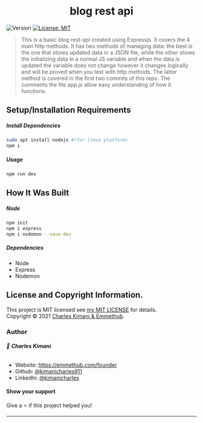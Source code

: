<h1 align="center">blog rest api</h1>
<p>
  <img alt="Version" src="https://img.shields.io/badge/version-1.0-blue.svg?cacheSeconds=2592000" />
  <a href="https://github.com/kimanicharles911/emmethub_nodejs_modules/blob/master/LICENSE.txt" target="_blank">
    <img alt="License: MIT" src="https://img.shields.io/badge/License-MIT-yellow.svg" />
  </a>
</p>

> This is a basic blog rest-api created using Expressjs. It covers the 4 main http methods. It has two methods of managing data: the best is the one that stores updated data in a JSON file, while the other stores the initializing data in a normal JS variable and when the data is updated the variable does not change however it changes logically and will be proved when you test with http methods. The latter method is covered in the first two commits of this repo. The comments the file app.js allow easy understanding of how it functions.

## Setup/Installation Requirements
##### Install Dependencies

```sh
sudo apt install nodejs #(for linux platform)
npm i
```

##### Usage

```sh
npm run dev
```

## How It Was Built
##### Node
```sh
npm init
npm i express
npm i nodemon --save-dev
```
##### Dependencies
* Node
* Express
* Nodemon

## License and Copyright Information.

This project is MIT licensed see [my MIT LICENSE](https://github.com/kimanicharles911/blog_rest_api/blob/master/LICENSE.txt) for details.<br />
Copyright © 2021 [Charles Kimani & Emmethub](https://github.com/kimanicharles911).

### Author

###### 👤 **Charles Kimani**

* Website: https://emmethub.com/founder
* Github: [@kimanicharles911](https://github.com/kimanicharles911)
* LinkedIn: [@kimanicharles](https://linkedin.com/in/kimanicharles)

#### Show your support

Give a ⭐️ if this project helped you!

***